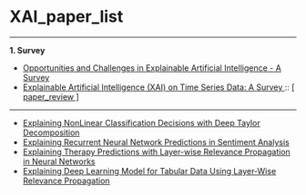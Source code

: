 # XAI_paper_list
---
**1. Survey**
* <a href = "https://arxiv.org/pdf/2006.11371.pdf"> Opportunities and Challenges in Explainable Artificial Intelligence - A Survey </a> 
* <a href = "https://arxiv.org/pdf/2104.00950.pdf"> Explainable Artificial Intelligence (XAI) on Time Series Data: A Survey  </a> :: <a href = "https://melon-buffer-f27.notion.site/Explaining-NonLinear-Classification-Decisions-with-Deep-Taylor-Decomposition-ed82e185965b455198269dd108598e45"> [ paper_review ] </a>

---
* <a href = "https://arxiv.org/pdf/1512.02479.pdf"> Explaining NonLinear Classification Decisions with Deep Taylor Decomposition </a>
* <a href = "https://aclanthology.org/W17-5221.pdf"> Explaining Recurrent Neural Network Predictions in Sentiment Analysis </a>
* <a href = "https://www.dbs.ifi.lmu.de/~tresp/papers/ICHI2018.pdf"> Explaining Therapy Predictions with Layer-wise
Relevance Propagation in Neural Networks </a>
* <a href = "https://www.mdpi.com/2076-3417/12/1/136"> Explaining Deep Learning Model for Tabular Data Using Layer-Wise Relevance Propagation </a>


